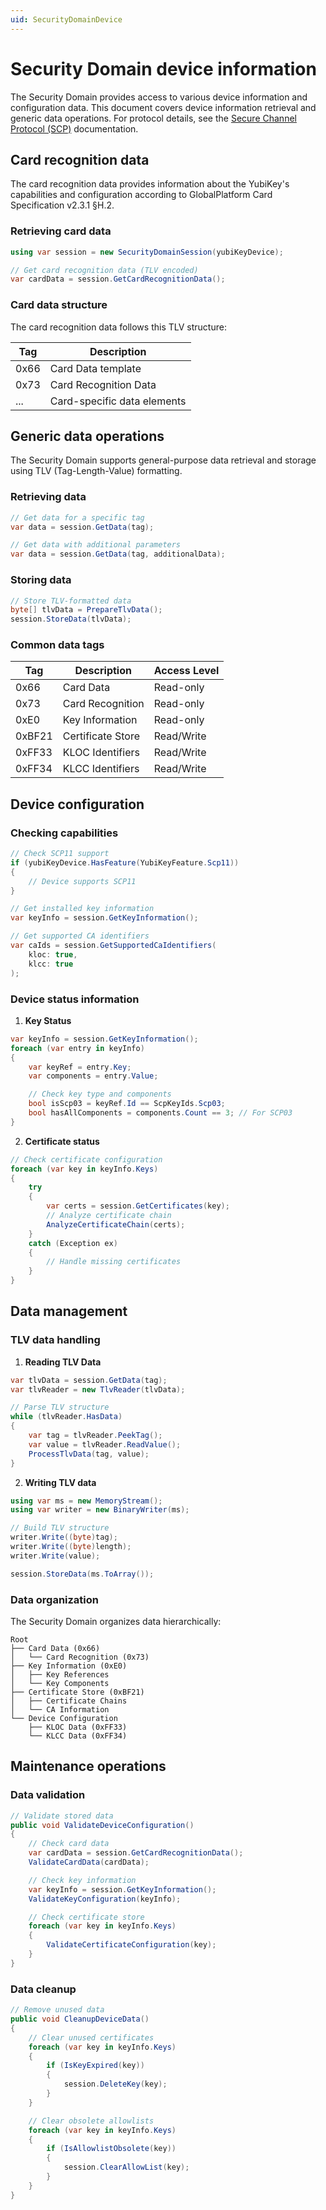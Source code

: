 ```yaml
---
uid: SecurityDomainDevice
---
```


<!-- Copyright 2024 Yubico AB

Licensed under the Apache License, Version 2.0 (the "License");
you may not use this file except in compliance with the License.
You may obtain a copy of the License at

    http://www.apache.org/licenses/LICENSE-2.0

Unless required by applicable law or agreed to in writing, software
distributed under the License is distributed on an "AS IS" BASIS,
WITHOUT WARRANTIES OR CONDITIONS OF ANY KIND, either express or implied.
See the License for the specific language governing permissions and
limitations under the License. -->

# Security Domain device information

The Security Domain provides access to various device information and configuration data. This document covers device information retrieval and generic data operations. For protocol details, see the [Secure Channel Protocol (SCP)](xref:UsersManualScp) documentation.

## Card recognition data

The card recognition data provides information about the YubiKey's capabilities and configuration according to GlobalPlatform Card Specification v2.3.1 §H.2.

### Retrieving card data

```csharp
using var session = new SecurityDomainSession(yubiKeyDevice);

// Get card recognition data (TLV encoded)
var cardData = session.GetCardRecognitionData();
```

### Card data structure

The card recognition data follows this TLV structure:

| Tag  | Description                 |
| ---- | --------------------------- |
| 0x66 | Card Data template          |
| 0x73 | Card Recognition Data       |
| ...  | Card-specific data elements |

## Generic data operations

The Security Domain supports general-purpose data retrieval and storage using TLV (Tag-Length-Value) formatting.

### Retrieving data

```csharp
// Get data for a specific tag
var data = session.GetData(tag);

// Get data with additional parameters
var data = session.GetData(tag, additionalData);
```

### Storing data

```csharp
// Store TLV-formatted data
byte[] tlvData = PrepareTlvData();
session.StoreData(tlvData);
```

### Common data tags

| Tag    | Description       | Access Level |
| ------ | ----------------- | ------------ |
| 0x66   | Card Data         | Read-only    |
| 0x73   | Card Recognition  | Read-only    |
| 0xE0   | Key Information   | Read-only    |
| 0xBF21 | Certificate Store | Read/Write   |
| 0xFF33 | KLOC Identifiers  | Read/Write   |
| 0xFF34 | KLCC Identifiers  | Read/Write   |

## Device configuration

### Checking capabilities

```csharp
// Check SCP11 support
if (yubiKeyDevice.HasFeature(YubiKeyFeature.Scp11))
{
    // Device supports SCP11
}

// Get installed key information
var keyInfo = session.GetKeyInformation();

// Get supported CA identifiers
var caIds = session.GetSupportedCaIdentifiers(
    kloc: true,
    klcc: true
);
```

### Device status information

1. **Key Status**

```csharp
var keyInfo = session.GetKeyInformation();
foreach (var entry in keyInfo)
{
    var keyRef = entry.Key;
    var components = entry.Value;

    // Check key type and components
    bool isScp03 = keyRef.Id == ScpKeyIds.Scp03;
    bool hasAllComponents = components.Count == 3; // For SCP03
}
```

2. **Certificate status**

```csharp
// Check certificate configuration
foreach (var key in keyInfo.Keys)
{
    try
    {
        var certs = session.GetCertificates(key);
        // Analyze certificate chain
        AnalyzeCertificateChain(certs);
    }
    catch (Exception ex)
    {
        // Handle missing certificates
    }
}
```

## Data management

### TLV data handling

1. **Reading TLV Data**

```csharp
var tlvData = session.GetData(tag);
var tlvReader = new TlvReader(tlvData);

// Parse TLV structure
while (tlvReader.HasData)
{
    var tag = tlvReader.PeekTag();
    var value = tlvReader.ReadValue();
    ProcessTlvData(tag, value);
}
```

2. **Writing TLV data**

```csharp
using var ms = new MemoryStream();
using var writer = new BinaryWriter(ms);

// Build TLV structure
writer.Write((byte)tag);
writer.Write((byte)length);
writer.Write(value);

session.StoreData(ms.ToArray());
```

### Data organization

The Security Domain organizes data hierarchically:

```
Root
├── Card Data (0x66)
│   └── Card Recognition (0x73)
├── Key Information (0xE0)
│   ├── Key References
│   └── Key Components
├── Certificate Store (0xBF21)
│   ├── Certificate Chains
│   └── CA Information
└── Device Configuration
    ├── KLOC Data (0xFF33)
    └── KLCC Data (0xFF34)
```

## Maintenance operations

### Data validation

```csharp
// Validate stored data
public void ValidateDeviceConfiguration()
{
    // Check card data
    var cardData = session.GetCardRecognitionData();
    ValidateCardData(cardData);

    // Check key information
    var keyInfo = session.GetKeyInformation();
    ValidateKeyConfiguration(keyInfo);

    // Check certificate store
    foreach (var key in keyInfo.Keys)
    {
        ValidateCertificateConfiguration(key);
    }
}
```

### Data cleanup

```csharp
// Remove unused data
public void CleanupDeviceData()
{
    // Clear unused certificates
    foreach (var key in keyInfo.Keys)
    {
        if (IsKeyExpired(key))
        {
            session.DeleteKey(key);
        }
    }

    // Clear obsolete allowlists
    foreach (var key in keyInfo.Keys)
    {
        if (IsAllowlistObsolete(key))
        {
            session.ClearAllowList(key);
        }
    }
}
```